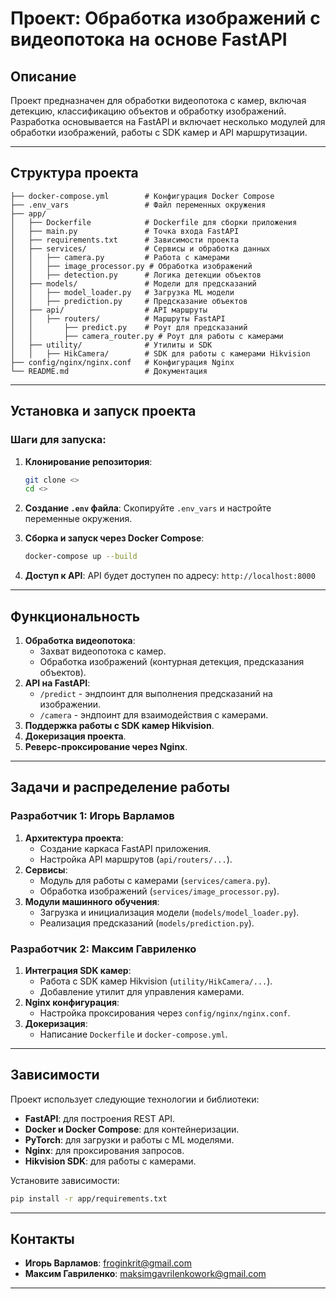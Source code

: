 # Проект: Обработка изображений с видеопотока на основе FastAPI

## Описание

Проект предназначен для обработки видеопотока с камер, включая детекцию, классификацию объектов и обработку изображений. Разработка основывается на FastAPI и включает несколько модулей для обработки изображений, работы с SDK камер и API маршрутизации.

---

## Структура проекта

```
├── docker-compose.yml        # Конфигурация Docker Compose
├── .env_vars                 # Файл переменных окружения
├── app/
│   ├── Dockerfile            # Dockerfile для сборки приложения
│   ├── main.py               # Точка входа FastAPI
│   ├── requirements.txt      # Зависимости проекта
│   ├── services/             # Сервисы и обработка данных
│   │   ├── camera.py         # Работа с камерами
│   │   ├── image_processor.py # Обработка изображений
│   │   ├── detection.py      # Логика детекции объектов
│   ├── models/               # Модели для предсказаний
│   │   ├── model_loader.py   # Загрузка ML модели
│   │   ├── prediction.py     # Предсказание объектов
│   ├── api/                  # API маршруты
│   │   ├── routers/          # Маршруты FastAPI
│   │       ├── predict.py    # Роут для предсказаний
│   │       ├── camera_router.py # Роут для работы с камерами
│   ├── utility/              # Утилиты и SDK
│   │   ├── HikCamera/        # SDK для работы с камерами Hikvision
├── config/nginx/nginx.conf   # Конфигурация Nginx
└── README.md                 # Документация
```

---

## Установка и запуск проекта

### Шаги для запуска:

1. **Клонирование репозитория**:

   ```bash
   git clone <>
   cd <>
   ```

2. **Создание `.env` файла**:
   Скопируйте `.env_vars` и настройте переменные окружения.

3. **Сборка и запуск через Docker Compose**:

   ```bash
   docker-compose up --build
   ```

4. **Доступ к API**:
   API будет доступен по адресу: `http://localhost:8000`

---

## Функциональность

1. **Обработка видеопотока**:
   - Захват видеопотока с камер.
   - Обработка изображений (контурная детекция, предсказания объектов).
2. **API на FastAPI**:
   - `/predict` - эндпоинт для выполнения предсказаний на изображении.
   - `/camera` - эндпоинт для взаимодействия с камерами.
3. **Поддержка работы с SDK камер Hikvision**.
4. **Докеризация проекта**.
5. **Реверс-проксирование через Nginx**.

---

## Задачи и распределение работы

### Разработчик 1: Игорь Варламов

1. **Архитектура проекта**:
   - Создание каркаса FastAPI приложения.
   - Настройка API маршрутов (`api/routers/...`).
2. **Сервисы**:
   - Модуль для работы с камерами (`services/camera.py`).
   - Обработка изображений (`services/image_processor.py`).
3. **Модули машинного обучения**:
   - Загрузка и инициализация модели (`models/model_loader.py`).
   - Реализация предсказаний (`models/prediction.py`).

### Разработчик 2: Максим Гавриленко

1. **Интеграция SDK камер**:
   - Работа с SDK камер Hikvision (`utility/HikCamera/...`).
   - Добавление утилит для управления камерами.
2. **Nginx конфигурация**:
   - Настройка проксирования через `config/nginx/nginx.conf`.
3. **Докеризация**:
   - Написание `Dockerfile` и `docker-compose.yml`.

---

## Зависимости

Проект использует следующие технологии и библиотеки:

- **FastAPI**: для построения REST API.
- **Docker и Docker Compose**: для контейнеризации.
- **PyTorch**: для загрузки и работы с ML моделями.
- **Nginx**: для проксирования запросов.
- **Hikvision SDK**: для работы с камерами.

Установите зависимости:

```bash
pip install -r app/requirements.txt
```

---

## Контакты

- **Игорь Варламов**: froginkrit@gmail.com
- **Максим Гавриленко**: maksimgavrilenkowork@gmail.com

---
